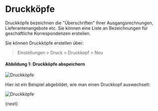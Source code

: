 <!-- add-breadcrumbs -->
# Druckköpfe


Druckköpfe bezeichnen die "Überschriften" Ihrer Ausgangsrechnungen, Lieferantenangebote etc. Sie können eine Liste an Bezeichnungen für geschäftliche Korrespondenzen erstellen.

Sie können Druckköpfe erstellen über:

> Einstellungen > Druck > Druckkopf > Neu

#### Abbildung 1: Druckköpfe abspeichern

<img class="screenshot" alt="Druckköpfe" src="{{docs_base_url}}/v13/assets/img/setup/print/print-heading.png">

Hier ist ein Beispiel abgebildet, wie man einen Druckkopf auswechselt:

<img class="screenshot" alt="Druckköpfe" src="{{docs_base_url}}/v13/assets/img/setup/print/print-heading-1.png">

{next}
